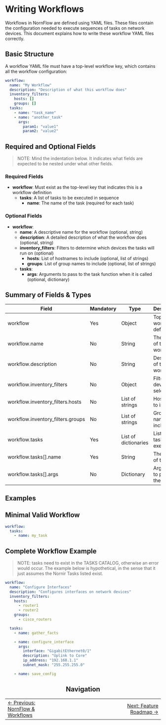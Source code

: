 # Writing Workflows

Workflows in NornFlow are defined using YAML files. These files contain the configuration needed to execute sequences of tasks on network devices. This document explains how to write these workflow YAML files correctly.  

## Basic Structure
A workflow YAML file must have a top-level workflow key, which contains all the workflow configuration:

```yaml
workflow:
  name: "My Workflow"
  description: "Description of what this workflow does"
  inventory_filters:
    hosts: []
    groups: []
  tasks:
    - name: "task_name"
    - name: "another_task"
      args:
        param1: "value1"
        param2: "value2"
```

## Required and Optional Fields
> NOTE: Mind the indentation below. It indicates what fields are expected to be nested under what other fields.

### Required Fields

- **workflow**: Must exist as the top-level key that indicates this is a workflow definition  
  - **tasks**: A list of tasks to be executed in sequence  
    - **name**: The name of the task (required for each task)


### Optional Fields
- **workflow**:
  - **name**: A descriptive name for the workflow (optional, string)
  - **description**: A detailed description of what the workflow does (optional, string)
  - **inventory_filters**: Filters to determine which devices the tasks will run on (optional)
    - **hosts**: List of hostnames to include (optional, list of strings)
    - **groups**: List of group names to include (optional, list of strings)
  - **tasks**:
    - **args**: Arguments to pass to the task function when it is called (optional, dictionary)


## Summary of Fields & Types

| Field                            | Mandatory | Type               | Description                     |
|----------------------------------|-----------|--------------------|---------------------------------|
| workflow                         | Yes       | Object             | Top-level workflow definition   |
| workflow.name                    | No        | String             | The name of the workflow        |
| workflow.description             | No        | String             | Description of the workflow     |
| workflow.inventory_filters       | No        | Object             | Filters for device selection    |
| workflow.inventory_filters.hosts | No        | List of strings    | Host names to include           |
| workflow.inventory_filters.groups| No        | List of strings    | Group names to include          |
| workflow.tasks                   | Yes       | List of dictionaries | List of tasks to execute      |
| workflow.tasks[].name            | Yes       | String             | The name of the task            |
| workflow.tasks[].args            | No        | Dictionary         | Arguments to pass to the task   |

## Examples

## Minimal Valid Workflow
```yaml
workflow:
  tasks:
    - name: my_task
```

## Complete Workflow Example

> NOTE: tasks need to exist in the TASKS CATALOG, otherwise an error would occur. The example below is hypothetical, in the sense that it just assumes the Nornir Tasks listed exist.

```yaml
workflow:
  name: "Configure Interfaces"
  description: "Configures interfaces on network devices"
  inventory_filters:
    hosts:
      - router1
      - router2
    groups:
      - cisco_routers

  tasks:
    - name: gather_facts

    - name: configure_interface
      args:
        interface: "GigabitEthernet0/1"
        description: "Uplink to Core"
        ip_address: "192.168.1.1"
        subnet_mask: "255.255.255.0"

    - name: save_config
```

<div align="center">
  
## Navigation

<table width="100%" border="0" style="border-collapse: collapse;">
<tr>
<td width="33%" align="left" style="border: none;">
<a href="./nornflow_and_workflows.md">← Previous: NornFlow & Workflows</a>
</td>
<td width="33%" align="center" style="border: none;">
</td>
<td width="33%" align="right" style="border: none;">
<a href="./feature_roadmap.md">Next: Feature Roadmap →</a>
</td>
</tr>
</table>

</div>